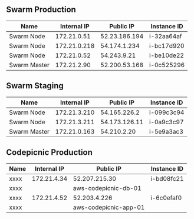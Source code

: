 ## Swarm Production
|  Name | Internal IP  | Public IP  | Instance ID |
|---|---|---|---|
| Swarm Node  | 172.21.0.51  |  52.23.186.194  | i-32aa64af
| Swarm Node  | 172.21.0.218  |  54.174.1.234  | i-bc17d920
| Swarm Node  | 172.21.0.52  |  54.243.9.21  | i-be10de22
| Swarm Master  | 172.21.2.90  |  52.200.53.168  | i-0c525296
## Swarm Staging
|  Name | Internal IP  | Public IP  | Instance ID |
|---|---|---|---|
| Swarm Node  | 172.21.3.210  |  54.165.226.2  | i-099c3c94
| Swarm Node  | 172.21.3.211  |  54.173.126.11  | i-0a9c3c97
| Swarm Master  | 172.21.0.163  |  54.210.2.20  | i-5e9a3ac3
## Codepicnic Production
|  Name | Internal IP  | Public IP  | Instance ID |
|---|---|---|---|
| xxxx  | 172.21.4.34  |  52.207.215.30  | i-bd08fc21
| xxxx  |   |  aws-codepicnic-db-01  | 
| xxxx  | 172.21.4.52  |  52.203.4.226  | i-6c0efaf0
| xxxx  |   |  aws-codepicnic-app-01  | 
